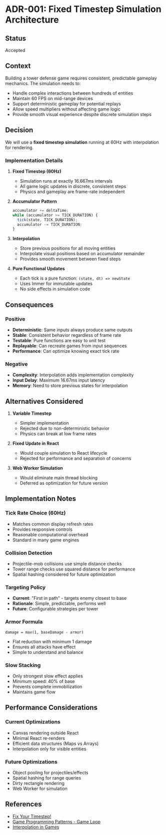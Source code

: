 # ADR-001: Fixed Timestep Simulation Architecture

## Status
Accepted

## Context
Building a tower defense game requires consistent, predictable gameplay mechanics. The simulation needs to:
- Handle complex interactions between hundreds of entities
- Maintain 60 FPS on mid-range devices
- Support deterministic gameplay for potential replays
- Allow speed multipliers without affecting game logic
- Provide smooth visual experience despite discrete simulation steps

## Decision
We will use a **fixed timestep simulation** running at 60Hz with interpolation for rendering.

### Implementation Details

1. **Fixed Timestep (60Hz)**
   - Simulation runs at exactly 16.667ms intervals
   - All game logic updates in discrete, consistent steps
   - Physics and gameplay are frame-rate independent

2. **Accumulator Pattern**
   ```typescript
   accumulator += deltaTime;
   while (accumulator >= TICK_DURATION) {
     tick(state, TICK_DURATION);
     accumulator -= TICK_DURATION;
   }
   ```

3. **Interpolation**
   - Store previous positions for all moving entities
   - Interpolate visual positions based on accumulator remainder
   - Provides smooth movement between fixed steps

4. **Pure Functional Updates**
   - Each tick is a pure function: `(state, dt) => newState`
   - Uses Immer for immutable updates
   - No side effects in simulation code

## Consequences

### Positive
- **Deterministic**: Same inputs always produce same outputs
- **Stable**: Consistent behavior regardless of frame rate
- **Testable**: Pure functions are easy to unit test
- **Replayable**: Can recreate games from input sequences
- **Performance**: Can optimize knowing exact tick rate

### Negative
- **Complexity**: Interpolation adds implementation complexity
- **Input Delay**: Maximum 16.67ms input latency
- **Memory**: Need to store previous states for interpolation

## Alternatives Considered

1. **Variable Timestep**
   - Simpler implementation
   - Rejected due to non-deterministic behavior
   - Physics can break at low frame rates

2. **Fixed Update in React**
   - Would couple simulation to React lifecycle
   - Rejected for performance and separation of concerns

3. **Web Worker Simulation**
   - Would eliminate main thread blocking
   - Deferred as optimization for future version

## Implementation Notes

### Tick Rate Choice (60Hz)
- Matches common display refresh rates
- Provides responsive controls
- Reasonable computational overhead
- Standard in many game engines

### Collision Detection
- Projectile-mob collisions use simple distance checks
- Tower range checks use squared distance for performance
- Spatial hashing considered for future optimization

### Targeting Policy
- **Current**: "First in path" - targets enemy closest to base
- **Rationale**: Simple, predictable, performs well
- **Future**: Configurable strategies per tower

### Armor Formula
```
damage = max(1, baseDamage - armor)
```
- Flat reduction with minimum 1 damage
- Ensures all attacks have effect
- Simple to understand and balance

### Slow Stacking
- Only strongest slow effect applies
- Minimum speed: 40% of base
- Prevents complete immobilization
- Maintains game flow

## Performance Considerations

### Current Optimizations
- Canvas rendering outside React
- Minimal React re-renders
- Efficient data structures (Maps vs Arrays)
- Interpolation only for visible entities

### Future Optimizations
- Object pooling for projectiles/effects
- Spatial hashing for range queries
- Dirty rectangle rendering
- Web Worker for simulation

## References
- [Fix Your Timestep!](https://gafferongames.com/post/fix_your_timestep/)
- [Game Programming Patterns - Game Loop](https://gameprogrammingpatterns.com/game-loop.html)
- [Interpolation in Games](https://www.kinematicsoup.com/news/2016/8/9/rrypp5tkubynjwxhxjzd42s3o034o8)
